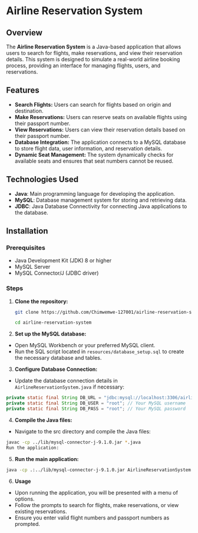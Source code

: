 # Airline Reservation System

## Overview

The **Airline Reservation System** is a Java-based application that allows users to search for flights, make reservations, and view their reservation details. This system is designed to simulate a real-world airline booking process, providing an interface for managing flights, users, and reservations.

## Features

- **Search Flights:** Users can search for flights based on origin and destination.
- **Make Reservations:** Users can reserve seats on available flights using their passport number.
- **View Reservations:** Users can view their reservation details based on their passport number.
- **Database Integration:** The application connects to a MySQL database to store flight data, user information, and reservation details.
- **Dynamic Seat Management:** The system dynamically checks for available seats and ensures that seat numbers cannot be reused.

## Technologies Used

- **Java**: Main programming language for developing the application.
- **MySQL**: Database management system for storing and retrieving data.
- **JDBC**: Java Database Connectivity for connecting Java applications to the database.

## Installation

### Prerequisites

- Java Development Kit (JDK) 8 or higher
- MySQL Server
- MySQL Connector/J (JDBC driver)

### Steps

1. **Clone the repository:**

   ```bash
   git clone https://github.com/Chimwemwe-127001/airline-reservation-system.git

   cd airline-reservation-system
   ```

2. **Set up the MySQL database:**

- Open MySQL Workbench or your preferred MySQL client.
- Run the SQL script located in `resources/database_setup.sql` to create the necessary database and tables.

3. **Configure Database Connection:**

- Update the database connection details in `AirlineReservationSystem.java` if necessary:

```java
private static final String DB_URL = "jdbc:mysql://localhost:3306/airline_reservation";
private static final String DB_USER = "root"; // Your MySQL username
private static final String DB_PASS = "root"; // Your MySQL password
```

4. **Compile the Java files:**

- Navigate to the src directory and compile the Java files:

```bash
javac -cp ../lib/mysql-connector-j-9.1.0.jar *.java
Run the application:
```

5. **Run the main application:**

```bash
java -cp .:../lib/mysql-connector-j-9.1.0.jar AirlineReservationSystem
```

6. **Usage**

- Upon running the application, you will be presented with a menu of options.
- Follow the prompts to search for flights, make reservations, or view existing reservations.
- Ensure you enter valid flight numbers and passport numbers as prompted.
